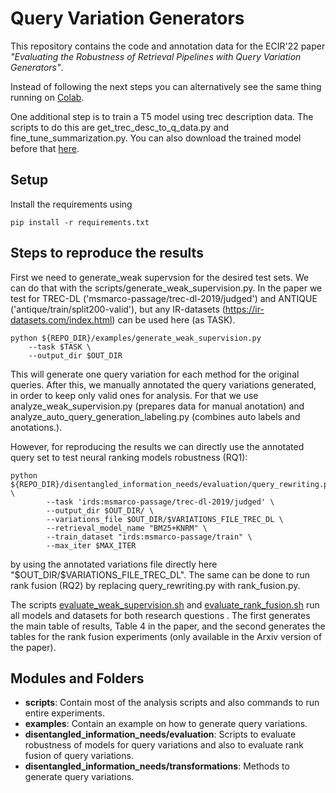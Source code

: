 # Query Variation Generators
This repository contains the code and annotation data for the ECIR'22 paper *"Evaluating the Robustness of Retrieval Pipelines with Query Variation Generators"*.

Instead of following the next steps you can alternatively see the same thing running on [Colab](https://colab.research.google.com/drive/1fRuTlaQnPX83o8dQHgmqs8rpUtdDue8_?usp=sharing).

One additional step is to train a T5 model using trec description data. The scripts to do this are get_trec_desc_to_q_data.py and fine_tune_summarization.py. You can also download the trained model before that [here](https://drive.google.com/file/d/1l_hzLizoZKwPAsFm3dOnezdX0SRv0LqN/view?usp=sharing).

## Setup
Install the requirements using 

    pip install -r requirements.txt

## Steps to reproduce the results
First we need to generate_weak supervsion for the desired test sets. We can do that with the scripts/generate_weak_supervision.py. In the paper we test for TREC-DL ('msmarco-passage/trec-dl-2019/judged') and ANTIQUE ('antique/train/split200-valid'), but any IR-datasets (https://ir-datasets.com/index.html) can be used here (as TASK). 

    python ${REPO_DIR}/examples/generate_weak_supervision.py 
        --task $TASK \
        --output_dir $OUT_DIR 

This will generate one query variation for each method for the original queries. After this, we manually annotated the query variations generated, in order to keep only valid ones for analysis. For that we use analyze_weak_supervision.py (prepares data for manual anotation) and analyze_auto_query_generation_labeling.py (combines auto labels and anotations.).

However, for reproducing the results we can directly use the annotated query set to test neural ranking models robustness (RQ1):

    python ${REPO_DIR}/disentangled_information_needs/evaluation/query_rewriting.py \
            --task 'irds:msmarco-passage/trec-dl-2019/judged' \
            --output_dir $OUT_DIR/ \
            --variations_file $OUT_DIR/$VARIATIONS_FILE_TREC_DL \
            --retrieval_model_name "BM25+KNRM" \
            --train_dataset "irds:msmarco-passage/train" \
            --max_iter $MAX_ITER

by using the annotated variations file directly here "\$OUT_DIR/\$VARIATIONS_FILE_TREC_DL". The same can be done to run rank fusion (RQ2) by replacing query_rewriting.py with rank_fusion.py.

The scripts [evaluate_weak_supervision.sh](https://github.com/Guzpenha/query_variation_generators/blob/main/scripts/evalueate_weak_supervision.sh) and [evaluate_rank_fusion.sh](https://github.com/Guzpenha/query_variation_generators/blob/main/scripts/evalueate_rank_fusion.sh) run all models and datasets for both research questions . The first generates the main table of results, Table 4 in the paper, and the second generates the tables for the rank fusion experiments (only available in the Arxiv version of the paper).


## Modules and Folders

- **scripts**: Contain most of the analysis scripts and also commands to run entire experiments.
- **examples**: Contain an example on how to generate query variations.
- **disentangled_information_needs/evaluation**: Scripts to evaluate robustness of models for query variations and also to evaluate rank fusion of query variations.
- **disentangled_information_needs/transformations**: Methods to generate query variations.
